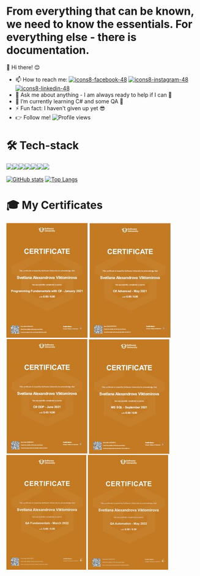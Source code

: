# From everything that can be known, we need to know the essentials. For everything else - there is documentation.


👋  Hi there! 😊


- 📫 How to reach me: [![icons8-facebook-48](https://user-images.githubusercontent.com/86418476/177218107-87f44438-b3c9-4308-b6f5-83f7ceb7f845.png)](https://www.facebook.com/svetlana.viktomirova/)  [![icons8-instagram-48](https://user-images.githubusercontent.com/86418476/177217916-69ddbc17-99de-4836-b818-dd2099257f09.png)](https://www.instagram.com/viktomirova/?hl=bg)  [![icons8-linkedin-48](https://user-images.githubusercontent.com/86418476/177217934-4cb5ced5-7896-4ca8-bf4c-28001eeb37e9.png)](https://www.linkedin.com/in/svetlana-viktomirova-701b96237/)
- 💬 Ask me about anything - I am always ready to help if I can 💯
- 🌱 I’m currently learning C# and some QA 🐝
- ⚡ Fun fact: I haven't given up yet 😎
- 👉 Follow me!  ![Profile views](https://gpvc.arturio.dev/VIKTOMIROVA)

# 🛠 Tech-stack
![](https://camo.githubusercontent.com/3ae3a0ee3fbc524b4ef00ab2061cb8dc6f22dfca10d8a918db0e1a9eafb22b54/68747470733a2f2f696d672e736869656c64732e696f2f62616467652f432053686172702d3233393132303f7374796c653d666f722d7468652d6261646765266c6f676f3d632d7368617270266c6f676f436f6c6f723d7768697465)![](https://camo.githubusercontent.com/f36a579a7440dd2cd03da4903249f86d0d44cb7020fd902512bccd139784b363/68747470733a2f2f696d672e736869656c64732e696f2f62616467652f2e4e45542d3543324439313f7374796c653d666f722d7468652d6261646765266c6f676f3d2e6e6574266c6f676f436f6c6f723d7768697465)![](https://camo.githubusercontent.com/d63d473e728e20a286d22bb2226a7bf45a2b9ac6c72c59c0e61e9730bfe4168c/68747470733a2f2f696d672e736869656c64732e696f2f62616467652f48544d4c352d4533344632363f7374796c653d666f722d7468652d6261646765266c6f676f3d68746d6c35266c6f676f436f6c6f723d7768697465)![](https://camo.githubusercontent.com/3a0f693cfa032ea4404e8e02d485599bd0d192282b921026e89d271aaa3d7565/68747470733a2f2f696d672e736869656c64732e696f2f62616467652f435353332d3135373242363f7374796c653d666f722d7468652d6261646765266c6f676f3d63737333266c6f676f436f6c6f723d7768697465)![](https://camo.githubusercontent.com/9d07c04bdd98c662d5df9d4e1cc1de8446ffeaebca330feb161f1fb8e1188204/68747470733a2f2f696d672e736869656c64732e696f2f62616467652f4a6176615363726970742d4637444631453f7374796c653d666f722d7468652d6261646765266c6f676f3d6a617661736372697074266c6f676f436f6c6f723d626c61636b)![](https://camo.githubusercontent.com/457bb82bd77b03aef78aa931ac83cec827d4bd82a248f18d79255cb5978c9a6b/68747470733a2f2f696d672e736869656c64732e696f2f62616467652f4153502e4e455420436f72652d3135373246313f7374796c653d666f722d7468652d6261646765266c6f676f3d6173702e6e6574266c6f676f436f6c6f723d7768697465)![](https://camo.githubusercontent.com/5c4cca575822218e671b8465467b2721b208d909b7e4dee88e3a7e6841299e4d/68747470733a2f2f696d672e736869656c64732e696f2f62616467652f4d6963726f736f66742053514c205365727665722d4343323932373f7374796c653d666f722d7468652d6261646765266c6f676f3d6d6963726f736f66742d73716c2d736572766572266c6f676f436f6c6f723d7768697465)

[![GitHub stats](https://github-readme-stats.vercel.app/api?username=viktomirova&show_icons=true&theme=dracula&layout=compact)](https://github.com/viktomirova/github-readme-stats)  [![Top Langs](https://github-readme-stats.vercel.app/api/top-langs/?username=viktomirova&show_icons=true&theme=dracula&layout=compact)](https://github.com/viktomirova/github-readme-stats)

# 🎓 My Certificates
![](https://github.com/Viktomirova/Certificates/blob/main/CertCsFund.jpg) ![](https://github.com/Viktomirova/Certificates/blob/main/CertCsAdvanced.jpg)
![](https://github.com/Viktomirova/Certificates/blob/main/CertCsOop.jpg) ![](https://github.com/Viktomirova/Certificates/blob/main/CertCsSql.jpg)
![](https://github.com/Viktomirova/Certificates/blob/main/CertQaFund.jpg) ![](https://github.com/Viktomirova/Certificates/blob/main/CertQaAut.jpeg)
